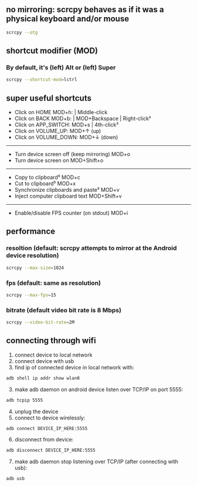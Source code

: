 ## no mirroring: scrcpy behaves as if it was a physical keyboard and/or mouse

```bash
scrcpy --otg
```

## shortcut modifier (MOD)

### By default, it's (left) Alt or (left) Super

```bash
scrcpy --shortcut-mod=lctrl
```

## super useful shortcuts

- Click on HOME MOD+h: | Middle-click
- Click on BACK MOD+b: | MOD+Backspace | Right-click²
- Click on APP_SWITCH: MOD+s | 4th-click³
- Click on VOLUME_UP:	MOD+↑ (up)
- Click on VOLUME_DOWN:	MOD+↓ (down)

---

- Turn device screen off (keep mirroring) MOD+o
- Turn device screen on MOD+Shift+o

---

- Copy to clipboard⁵ MOD+c
- Cut to clipboard⁵ MOD+x
- Synchronize clipboards and paste⁵ MOD+v
- Inject computer clipboard text MOD+Shift+v

---

- Enable/disable FPS counter (on stdout) MOD+i

## performance

### resoltion (default: scrcpy attempts to mirror at the Android device resolution)

```bash
scrcpy --max-size=1024
```

### fps (default: same as resolution)

```bash
scrcpy --max-fps=15
```

### bitrate (default video bit rate is 8 Mbps)

```bash
scrcpy --video-bit-rate=2M
```

## connecting through wifi

1. connect device to local network
1. connect device with usb
1. find ip of connected device in local network with:

```bash
adb shell ip addr show wlan0
```

3. make adb daemon on android device listen over TCP/IP on port 5555:

```bash
adb tcpip 5555
```

4. unplug the device
5. connect to device wirelessly:

```bash
adb connect DEVICE_IP_HERE:5555
```

6. disconnect from device:

```bash
adb disconnect DEVICE_IP_HERE:5555
```

7. make adb daemon stop listening over TCP/IP (after connecting with usb):

```bash
adb usb
```

